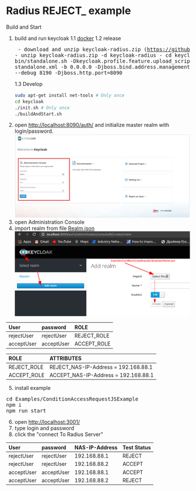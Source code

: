 # Radius REJECT_ example

Build and Start
1. build and run keycloak
    1.1 [docker](../../docker)
    1.2 release
        <pre>
        - download and unzip keycloak-radius.zip (https://github.com/vzakharchenko/keycloak-radius-plugin/releases)
        - unzip keycloak-radius.zip -d keycloak-radius
        - cd keycloak-radius
        - sh bin/standalone.sh   -Dkeycloak.profile.feature.upload_scripts=enabled  -c standalone.xml -b 0.0.0.0 -Djboss.bind.address.management=0.0.0.0 --debug 8190 -Djboss.http.port=8090
        </pre>
    1.3 Develop
    ```sh
    sudo apt-get install net-tools # Only once
    cd keycloak
    ./init.sh # Only once
    ./buildAndStart.sh
    ```
2. open [http://localhost:8090/auth/]() and initialize master realm with login/password. ![initRealm](../../docs/initRealm.png)
3. open Administration Console
4. import realm from file [Realm.json](Realm.json) ![importRealm](../../docs/ImportRealm3.png)

|     User    |     password    |      ROLE        |
|:------------|:----------------|:-----------------|
| rejectUser  | rejectUser      | REJECT_ROLE      |
| acceptUser  | acceptUser      | ACCEPT_ROLE      |

|     ROLE     |               ATTRIBUTES                    |
|:-------------|:--------------------------------------------|
| REJECT_ROLE  | REJECT_NAS-IP-Address = 192.168.88.1        |
| ACCEPT_ROLE  | ACCEPT_NAS-IP-Address = 192.168.88.1        |

5. install example
<pre>
cd Examples/ConditionAccessRequestJSExample
npm i
npm run start
</pre>
6. open [http://localhost:3001/](http://localhost:3001/)
7. type login and password
8. click the "connect To Radius Server"  

|     User    |     password    |   NAS-IP-Address      | Test Status |
|:------------|:----------------|:----------------------|:------------|
| rejectUser  | rejectUser      | 192.168.88.1          | REJECT      |
| rejectUser  | rejectUser      | 192.168.88.2          | ACCEPT      |
| acceptUser  | acceptUser      | 192.168.88.1          | ACCEPT      |
| acceptUser  | acceptUser      | 192.168.88.2          | REJECT      |



